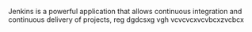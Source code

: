 Jenkins is a powerful application that allows continuous integration and continuous delivery of projects, reg
dgdcsxg
vgh
vcvcvcxvcvbcxzvcbcx
